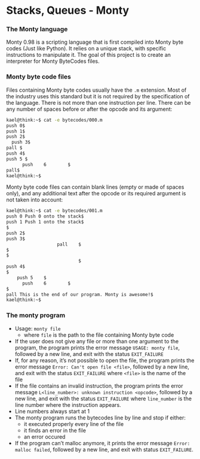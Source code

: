 # Stacks, Queues - Monty

### The Monty language

Monty 0.98 is a scripting language that is first compiled into Monty byte codes (Just like Python). It relies on a unique stack, with specific instructions to manipulate it. The goal of this project is to create an interpreter for Monty ByteCodes files.

### Monty byte code files

Files containing Monty byte codes usually have the `.m` extension. Most of the industry uses this standard but it is not required by the specification of the language. There is not more than one instruction per line. There can be any number of spaces before or after the opcode and its argument:

```bash
kael@think:~$ cat -e bytecodes/000.m
push 0$
push 1$
push 2$
  push 3$
pall $
push 4$
push 5 $
      push    6        $
pall$
kael@think:~$
```

Monty byte code files can contain blank lines (empty or made of spaces only), and any additional text after the opcode or its required argument is not taken into account:

```bash
kael@think:~$ cat -e bytecodes/001.m
push 0 Push 0 onto the stack$
push 1 Push 1 onto the stack$
$
push 2$
push 3$
                   pall    $
$
$
                           $
push 4$
$
    push 5    $
      push    6        $
$
pall This is the end of our program. Monty is awesome!$
kael@think:~$
```

### The monty program

- Usage: `monty file`
  - where `file` is the path to the file containing Monty byte code
- If the user does not give any file or more than one argument to the program, the program prints the error message `USAGE: monty file`, followed by a new line, and exit with the status `EXIT_FAILURE`
- If, for any reason, it’s not possible to open the file, the program prints the error message `Error: Can't open file <file>`, followed by a new line, and exit with the status `EXIT_FAILURE`
  where `<file>` is the name of the file
- If the file contains an invalid instruction, the program prints the error message `L<line_number>: unknown instruction <opcode>`, followed by a new line, and exit with the status `EXIT_FAILURE`
  where `line_number` is the line number where the instruction appears.
- Line numbers always start at 1
- The monty program runs the bytecodes line by line and stop if either:
  - it executed properly every line of the file
  - it finds an error in the file
  - an error occured
- If the program can’t malloc anymore, it prints the error message `Error: malloc failed`, followed by a new line, and exit with status `EXIT_FAILURE`.
